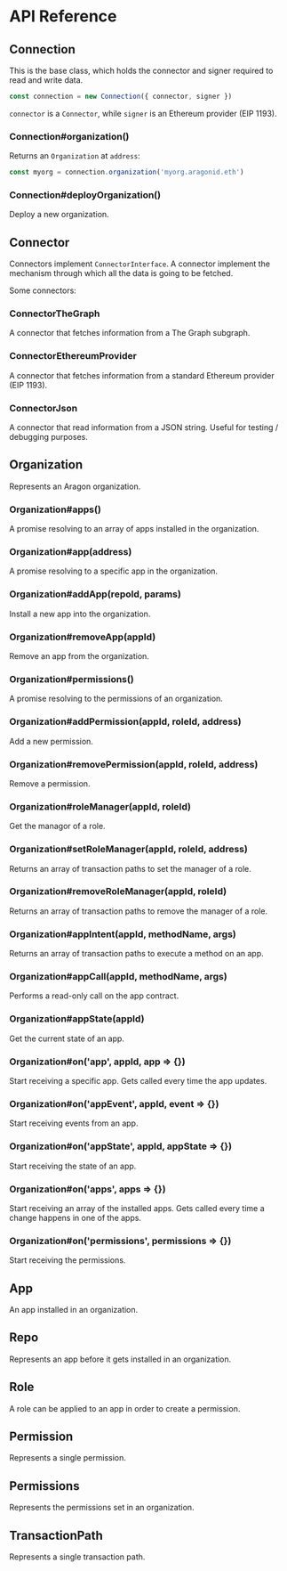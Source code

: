 # API Reference

## Connection

This is the base class, which holds the connector and signer required to read and write data.

```js
const connection = new Connection({ connector, signer })
```

`connector` is a `Connector`, while `signer` is an Ethereum provider (EIP 1193).

### Connection#organization()

Returns an `Organization` at `address`:

```js
const myorg = connection.organization('myorg.aragonid.eth')
```

### Connection#deployOrganization()

Deploy a new organization.

## Connector

Connectors implement `ConnectorInterface`. A connector implement the mechanism through which all the data is going to be fetched.

Some connectors:

### ConnectorTheGraph

A connector that fetches information from a The Graph subgraph.

### ConnectorEthereumProvider

A connector that fetches information from a standard Ethereum provider (EIP 1193).

### ConnectorJson

A connector that read information from a JSON string. Useful for testing / debugging purposes.

## Organization

Represents an Aragon organization.

### Organization#apps()

A promise resolving to an array of apps installed in the organization.

### Organization#app(address)

A promise resolving to a specific app in the organization.

### Organization#addApp(repoId, params)

Install a new app into the organization.

### Organization#removeApp(appId)

Remove an app from the organization.

### Organization#permissions()

A promise resolving to the permissions of an organization.

### Organization#addPermission(appId, roleId, address)

Add a new permission.

### Organization#removePermission(appId, roleId, address)

Remove a permission.

### Organization#roleManager(appId, roleId)

Get the managor of a role.

### Organization#setRoleManager(appId, roleId, address)

Returns an array of transaction paths to set the manager of a role.

### Organization#removeRoleManager(appId, roleId)

Returns an array of transaction paths to remove the manager of a role.

### Organization#appIntent(appId, methodName, args)

Returns an array of transaction paths to execute a method on an app.

### Organization#appCall(appId, methodName, args)

Performs a read-only call on the app contract.

### Organization#appState(appId)

Get the current state of an app.

### Organization#on('app', appId, app => {})

Start receiving a specific app. Gets called every time the app updates.

### Organization#on('appEvent', appId, event => {})

Start receiving events from an app.

### Organization#on('appState', appId, appState => {})

Start receiving the state of an app.

### Organization#on('apps', apps => {})

Start receiving an array of the installed apps. Gets called every time a change happens in one of the apps.

### Organization#on('permissions', permissions => {})

Start receiving the permissions.

## App

An app installed in an organization.

## Repo

Represents an app before it gets installed in an organization.

## Role

A role can be applied to an app in order to create a permission.

## Permission

Represents a single permission.

## Permissions

Represents the permissions set in an organization.

## TransactionPath

Represents a single transaction path.
